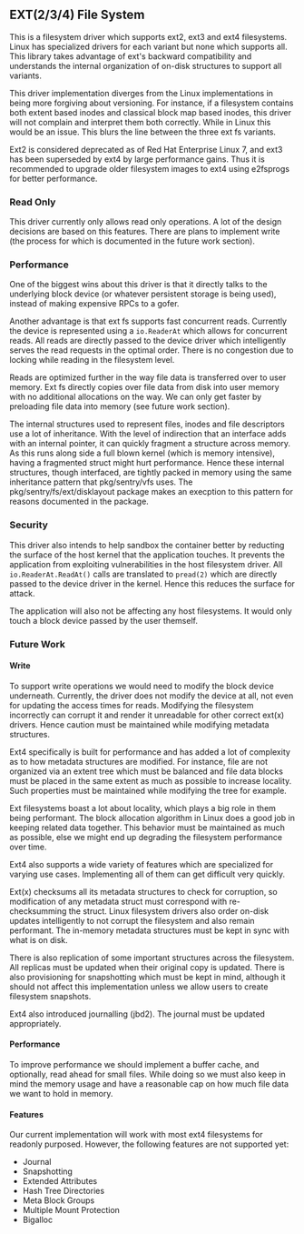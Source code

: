 ## EXT(2/3/4) File System

This is a filesystem driver which supports ext2, ext3 and ext4 filesystems.
Linux has specialized drivers for each variant but none which supports all. This
library takes advantage of ext's backward compatibility and understands the
internal organization of on-disk structures to support all variants.

This driver implementation diverges from the Linux implementations in being more
forgiving about versioning. For instance, if a filesystem contains both extent
based inodes and classical block map based inodes, this driver will not complain
and interpret them both correctly. While in Linux this would be an issue. This
blurs the line between the three ext fs variants.

Ext2 is considered deprecated as of Red Hat Enterprise Linux 7, and ext3 has
been superseded by ext4 by large performance gains. Thus it is recommended to
upgrade older filesystem images to ext4 using e2fsprogs for better performance.

### Read Only

This driver currently only allows read only operations. A lot of the design
decisions are based on this features. There are plans to implement write (the
process for which is documented in the future work section).

### Performance

One of the biggest wins about this driver is that it directly talks to the
underlying block device (or whatever persistent storage is being used), instead
of making expensive RPCs to a gofer.

Another advantage is that ext fs supports fast concurrent reads. Currently the
device is represented using a `io.ReaderAt` which allows for concurrent reads.
All reads are directly passed to the device driver which intelligently serves
the read requests in the optimal order. There is no congestion due to locking
while reading in the filesystem level.

Reads are optimized further in the way file data is transferred over to user
memory. Ext fs directly copies over file data from disk into user memory with no
additional allocations on the way. We can only get faster by preloading file
data into memory (see future work section).

The internal structures used to represent files, inodes and file descriptors use
a lot of inheritance. With the level of indirection that an interface adds with
an internal pointer, it can quickly fragment a structure across memory. As this
runs along side a full blown kernel (which is memory intensive), having a
fragmented struct might hurt performance. Hence these internal structures,
though interfaced, are tightly packed in memory using the same inheritance
pattern that pkg/sentry/vfs uses. The pkg/sentry/fs/ext/disklayout package makes
an execption to this pattern for reasons documented in the package.

### Security

This driver also intends to help sandbox the container better by reducting the
surface of the host kernel that the application touches. It prevents the
application from exploiting vulnerabilities in the host filesystem driver. All
`io.ReaderAt.ReadAt()` calls are translated to `pread(2)` which are directly
passed to the device driver in the kernel. Hence this reduces the surface for
attack.

The application will also not be affecting any host filesystems. It would only
touch a block device passed by the user themself.

### Future Work

#### Write

To support write operations we would need to modify the block device underneath.
Currently, the driver does not modify the device at all, not even for updating
the access times for reads. Modifying the filesystem incorrectly can corrupt it
and render it unreadable for other correct ext(x) drivers. Hence caution must be
maintained while modifying metadata structures.

Ext4 specifically is built for performance and has added a lot of complexity as
to how metadata structures are modified. For instance, file are not organized
via an extent tree which must be balanced and file data blocks must be placed in
the same extent as much as possible to increase locality. Such properties must
be maintained while modifying the tree for example.

Ext filesystems boast a lot about locality, which plays a big role in them being
performant. The block allocation algorithm in Linux does a good job in keeping
related data together. This behavior must be maintained as much as possible,
else we might end up degrading the filesystem performance over time.

Ext4 also supports a wide variety of features which are specialized for varying
use cases. Implementing all of them can get difficult very quickly.

Ext(x) checksums all its metadata structures to check for corruption, so
modification of any metadata struct must correspond with re-checksumming the
struct. Linux filesystem drivers also order on-disk updates intelligently to not
corrupt the filesystem and also remain performant. The in-memory metadata
structures must be kept in sync with what is on disk.

There is also replication of some important structures across the filesystem.
All replicas must be updated when their original copy is updated. There is also
provisioning for snapshotting which must be kept in mind, although it should not
affect this implementation unless we allow users to create filesystem snapshots.

Ext4 also introduced journalling (jbd2). The journal must be updated
appropriately.

#### Performance

To improve performance we should implement a buffer cache, and optionally, read
ahead for small files. While doing so we must also keep in mind the memory usage
and have a reasonable cap on how much file data we want to hold in memory.

#### Features

Our current implementation will work with most ext4 filesystems for readonly
purposed. However, the following features are not supported yet:

-   Journal
-   Snapshotting
-   Extended Attributes
-   Hash Tree Directories
-   Meta Block Groups
-   Multiple Mount Protection
-   Bigalloc
